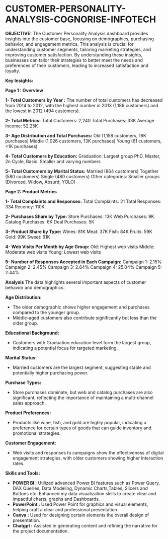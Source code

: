 # CUSTOMER-PERSONALITY-ANALYSIS-COGNORISE-INFOTECH


**OBJECTIVE:**
The Customer Personality Analysis dashboard provides insights into the customer base, focusing on demographics, purchasing behavior, and engagement metrics. This analysis is crucial for understanding customer segments, tailoring marketing strategies, and improving customer satisfaction.
By understanding these insights, businesses can tailor their strategies to better meet the needs and preferences of their customers, leading to increased satisfaction and loyalty.


**Key Insights:**

**Page 1 : Overview**

  **1-  **Total Customers by Year :****
        The number of total customers has decreased from 2014 to 2012, with the highest number in 2013 (1,189 customers) and the lowest in 2012 (494 customers).
  
  **2- **Total Metrics:****
  Total Customers: 2,240
  Total Purchases: 33K
  Average Income: 52.25K
  
  **3- Age Distribution and Total Purchases:**
  Old (1,158 customers, 18K purchases)
  Middle (1,026 customers, 13K purchases)
  Young (61 customers, <1K purchases)

  **4- Total Customers by Education:**
  Graduation: Largest group
  PhD, Master, 2n Cycle, Basic: Smaller and varying numbers
  
  **5- Total Customers by Marital Status:**
    Married (864 customers)
    Together (580 customers)
    Single (480 customers)
    Other categories: Smaller groups (Divorced, Widow, Absurd, YOLO)


 

**Page 2: Product Metrics**
   

   **1- Total Complaints and Responses:**
    Total Complaints: 21
    Total Responses: 334
    Recency: 110K

  **2- Purchases Share by Type:**
    Store Purchases: 13K
    Web Purchases: 9K
    Catalog Purchases: 6K
    Deal Purchases: 5K
  
  **3- Product Share by Type:**
    Wines: 81K
    Meat: 37K
    Fish: 84K
    Fruits: 59K
    Gold: 99K
    Sweet: 61K

  **4- Web Visits Per Month by Age Group:**
    Old: Highest web visits
    Middle: Moderate web visits
    Young: Lowest web visits

  **5- Number of Responses Accepted in Each Campaign:**
    Campaign 1: 2.15%
    Campaign 2: 2.45%
    Campaign 3: 2.64%
    Campaign 4: 25.04%
    Campaign 5: 2.44%

**Analysis**
The data highlights several important aspects of customer behavior and demographics:

**Age Distribution:**
- The older demographic shows higher engagement and purchases compared to the younger group.
- Middle-aged customers also contribute significantly but less than the older group.

**Educational Background:**
- Customers with Graduation education level form the largest group, indicating a potential focus for targeted marketing.
  
**Marital Status:**
- Married customers are the largest segment, suggesting stable and potentially higher purchasing power.
  
**Purchase Types:**
- Store purchases dominate, but web and catalog purchases are also significant, reflecting the importance of maintaining a multi-channel sales approach.
  
**Product Preferences:**
- Products like wine, fish, and gold are highly popular, indicating a preference for certain types of goods that can guide inventory and promotional strategies.
  
**Customer Engagement:**
- Web visits and responses to campaigns show the effectiveness of digital engagement strategies, with older customers showing higher interaction rates.



**Skills and Tools:**
  - **POWER BI :** Utilized advanced Power BI features such as Power Query, DAX Queries, Data Modeling, Dynamic Charts,Tables, Slicers and Buttons etc. Enhanced my data visualization skills to create clear and impactful charts, graphs and Dashboards.
  - **PowerPoint :** Used Power Point for graphics and visual elements, helping craft a clear and professional presentation.
  - **Canva :** Used for designing certain elements the overall design of presentation.
  - **Chatgpt :** Assisted in generating content and refining the narrative for the project documentation.


